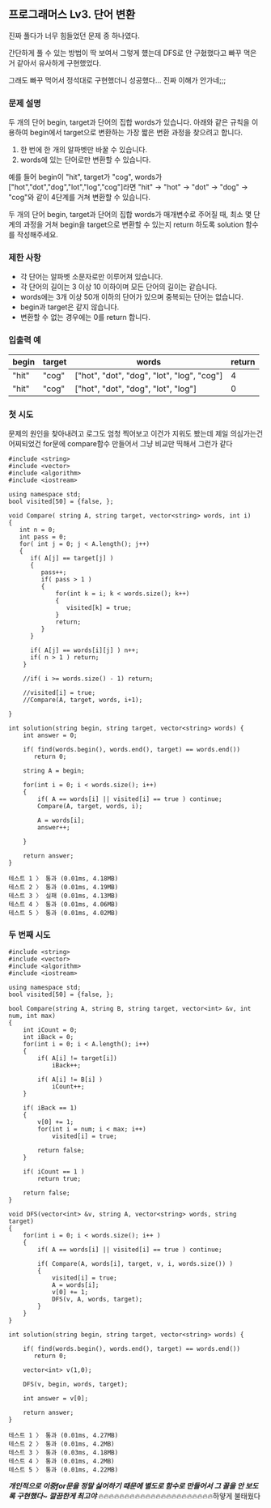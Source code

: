 ## 프로그래머스 Lv3. 단어 변환
진짜 풀다가 너무 힘들었던 문제 중 하나였다.

간단하게 풀 수 있는 방법이 딱 보여서 그렇게 헀는데 DFS로 안 구혔했다고 빠꾸 먹은 거 같아서 유사하게 구현했었다.

그래도 빠꾸 먹어서 정석대로 구현했더니 성공했다... 진짜 이해가 안가네;;;

### 문제 설명
두 개의 단어 begin, target과 단어의 집합 words가 있습니다. 아래와 같은 규칙을 이용하여 begin에서 target으로 변환하는 가장 짧은 변환 과정을 찾으려고 합니다.

1. 한 번에 한 개의 알파벳만 바꿀 수 있습니다.
2. words에 있는 단어로만 변환할 수 있습니다.
   
예를 들어 begin이 "hit", target가 "cog", words가 ["hot","dot","dog","lot","log","cog"]라면 "hit" -> "hot" -> "dot" -> "dog" -> "cog"와 같이 4단계를 거쳐 변환할 수 있습니다.

두 개의 단어 begin, target과 단어의 집합 words가 매개변수로 주어질 때, 최소 몇 단계의 과정을 거쳐 begin을 target으로 변환할 수 있는지 return 하도록 solution 함수를 작성해주세요.

### 제한 사항
- 각 단어는 알파벳 소문자로만 이루어져 있습니다.
- 각 단어의 길이는 3 이상 10 이하이며 모든 단어의 길이는 같습니다.
- words에는 3개 이상 50개 이하의 단어가 있으며 중복되는 단어는 없습니다.
- begin과 target은 같지 않습니다.
- 변환할 수 없는 경우에는 0를 return 합니다.

### 입출력 예

|begin | target|	words|	return|
|---|---|---|---|
|"hit"	|"cog"|	["hot", "dot", "dog", "lot", "log", "cog"] |	4|
|"hit"	|"cog"	| ["hot", "dot", "dog", "lot", "log"] |	0|


### 첫 시도
문제의 원인을 찾아내려고 로그도 엄청 찍어보고 이건가 지워도 봤는데 제일 의심가는건 어찌되었건 for문에 compare함수 만들어서 그냥 비교만 띡해서 그런가 같다

```
#include <string>
#include <vector>
#include <algorithm>
#include <iostream>

using namespace std;
bool visited[50] = {false, };

void Compare( string A, string target, vector<string> words, int i)
{
   int n = 0;
   int pass = 0;
   for( int j = 0; j < A.length(); j++)
   {
      if( A[j] == target[j] )
      {
         pass++;
         if( pass > 1 )
         {
             for(int k = i; k < words.size(); k++)
             {
                visited[k] = true;
             }
             return;
         }
      }
        
      if( A[j] == words[i][j] ) n++;
      if( n > 1 ) return;
    }
    
    //if( i >= words.size() - 1) return;
    
    //visited[i] = true;
    //Compare(A, target, words, i+1);
    
}

int solution(string begin, string target, vector<string> words) {
    int answer = 0;
    
    if( find(words.begin(), words.end(), target) == words.end())
       return 0;
  
    string A = begin;
    
    for(int i = 0; i < words.size(); i++)
    {
        if( A == words[i] || visited[i] == true ) continue;
        Compare(A, target, words, i);
            
        A = words[i];
        answer++;

    }
    
    return answer;
}
```
```
테스트 1 〉	통과 (0.01ms, 4.18MB)
테스트 2 〉	통과 (0.01ms, 4.19MB)
테스트 3 〉	실패 (0.01ms, 4.13MB)
테스트 4 〉	통과 (0.01ms, 4.06MB)
테스트 5 〉	통과 (0.01ms, 4.02MB)
```

### 두 번째 시도
```
#include <string>
#include <vector>
#include <algorithm>
#include <iostream>

using namespace std;
bool visited[50] = {false, };

bool Compare(string A, string B, string target, vector<int> &v, int num, int max)
{
    int iCount = 0;
    int iBack = 0;
    for(int i = 0; i < A.length(); i++)
    {
        if( A[i] != target[i])
            iBack++;
            
        if( A[i] != B[i] ) 
            iCount++;
    }
    
    if( iBack == 1)
    {
        v[0] += 1;
        for(int i = num; i < max; i++)
            visited[i] = true;
        
        return false;
    }
    
    if( iCount == 1 )
        return true;
        
    return false;
}

void DFS(vector<int> &v, string A, vector<string> words, string target)
{
    for(int i = 0; i < words.size(); i++ )
    {
        if( A == words[i] || visited[i] == true ) continue;
        
        if( Compare(A, words[i], target, v, i, words.size()) )
        {
            visited[i] = true;
            A = words[i];
            v[0] += 1;
            DFS(v, A, words, target);
        }
    }
}

int solution(string begin, string target, vector<string> words) {
    
    if( find(words.begin(), words.end(), target) == words.end())
       return 0;
    
    vector<int> v(1,0);
    
    DFS(v, begin, words, target);
    
    int answer = v[0];
    
    return answer;
}
```
```
테스트 1 〉	통과 (0.01ms, 4.27MB)
테스트 2 〉	통과 (0.01ms, 4.2MB)
테스트 3 〉	통과 (0.03ms, 4.18MB)
테스트 4 〉	통과 (0.01ms, 4.2MB)
테스트 5 〉	통과 (0.01ms, 4.22MB)
```

***개인적으로 이중for문을 정말 싫어하기 때문에 별도로 함수로 만들어서 그 꼴을 안 보도록 구현했다~ 깔끔한게 최고야***
🔥🔥🔥🔥🔥🔥🔥🔥🔥🔥🔥🔥🔥🔥🔥🔥🔥🔥🔥🔥🔥🔥하얗게 불태웠다
